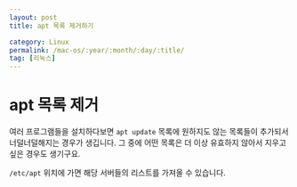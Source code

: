 ```yaml
---
layout: post
title: apt 목록 제거하기

category: Linux
permalink: /mac-os/:year/:month/:day/:title/
tag: [리눅스]
---
```

# apt 목록 제거

여러 프로그램들을 설치하다보면 `apt update` 목록에 원하지도 않는 목록들이 추가되서 너덜너덜해지는 경우가 생깁니다. 그 중에 어떤 목록은 더 이상 유효하지 않아서 지우고 싶은 경우도 생기구요.

`/etc/apt` 위치에 가면 해당 서버들의 리스트를 가져올 수 있습니다.